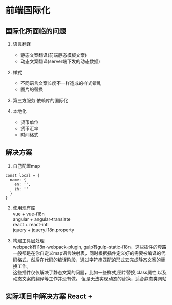 # 前端国际化

## 国际化所面临的问题

1. 语言翻译
    * 静态文案翻译(前端静态模板文案)
    * 动态文案翻译(server端下发的动态数据)

2. 样式
    * 不同语言文案长度不一样造成的样式错乱
    * 图片的替换

3. 第三方服务 依赖库的国际化

4. 本地化
    * 货币单位
    * 货币汇率
    * 时间格式


## 解决方案

1. 自己配置map
```
const local = {
  name: {
    en: '',
    zh: ''
  }
}
```

2. 使用现有库  
  vue + vue-i18n  
  angular + angular-translate  
  react + react-intl  
  jquery + jquery.i18n.property  

3. 构建工具层处理  
  webpack有i18n-webpack-plugin, gulp有gulp-static-i18n，这些插件的套路一般都是在你自定义map语言映射表，同时根据插件定义好的需要被编译的代码格式，然后在代码的编译阶段，通过字符串匹配的形式去完成静态文案的替换工作。  
  这些插件仅仅解决了静态文案的问题，比如一些样式,图片替换,class属性,以及动态文案的翻译等工作并没有做。 但是无法实现动态的替换，适合静态类网站


## 实际项目中解决方案 React + 
